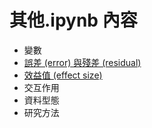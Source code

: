 #   其他.ipynb 內容
*   變數
*   [誤差 (error) 與殘差 (residual)](https://zh.wikipedia.org/zh-tw/%E8%AF%AF%E5%B7%AE)
*   [效益值 (effect size) ](https://zh.wikipedia.org/wiki/%E6%95%88%E5%BA%94%E5%80%BC)
*   交互作用 
*   資料型態
*   研究方法